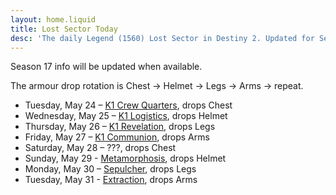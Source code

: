 ```yaml
---
layout: home.liquid
title: Lost Sector Today
desc: 'The daily Legend (1560) Lost Sector in Destiny 2. Updated for Season 17: Season of the Haunted.'
---
```


Season 17 info will be updated when available. 

The armour drop rotation is Chest → Helmet → Legs → Arms → repeat.

- Tuesday, May 24 – [K1 Crew Quarters](/sector/k1-crew-quarters), drops Chest
- Wednesday, May 25 – [K1 Logistics](/sector/k1-logistics), drops Helmet
- Thursday, May 26 – [K1 Revelation](/sector/k1-revelation), drops Legs
- Friday, May 27 – [K1 Communion](/sector/k1-communion/), drops Arms
- Saturday, May 28 – ???, drops Chest
- Sunday, May 29 - [Metamorphosis](/sector/metamorphosis), drops Helmet
- Monday, May 30 – [Sepulcher](/sector/sepulcher), drops Legs
- Tuesday, May 31 - [Extraction](/sector/extraction), drops Arms